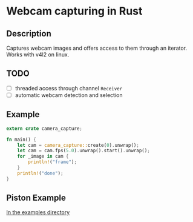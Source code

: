# Webcam capturing in Rust

## Description

Captures webcam images and offers access to them through an iterator. Works with
v4l2 on linux.

## TODO

* [ ] threaded access through channel `Receiver`
* [ ] automatic webcam detection and selection

## Example

```rust
extern crate camera_capture;

fn main() {
    let cam = camera_capture::create(0).unwrap();
    let cam = cam.fps(5.0).unwrap().start().unwrap();
    for _image in cam {
        println!("frame");
    }
    println!("done");
}
```

## Piston Example

[In the examples directory](https://github.com/oli-obk/camera_capture/blob/master/examples/piston.rs)
